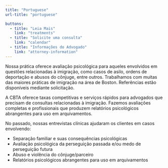 ```yaml
---
title: "Portuguese"
url-title: "portuguese"

buttons:
  - title: "Leia Mais"
    link: "treatments"
  - title: "Solicite uma consulta"
    link: "calendar"
  - title: "Informações do Advogado"
    link: "attorney-information"
---
```

Nossa prática oferece avaliação psicológica para aqueles envolvidos em questões relacionadas à imigração, como casos de asilo, ordens de deportação e abusos do cônjuge, entre outros. Trabalhamos com muitas das maiores práticas de imigração na área de Boston. Referências estão disponíveis mediante solicitação.

A CBTA oferece taxas competitivas e serviços rápidos para advogados que precisam de consultas relacionadas à imigração. Fazemos avaliações completas e profissionais que produzem relatórios psicológicos abrangentes para uso em arquivamentos.

No passado, nossas entrevistas clínicas ajudaram os clientes em casos envolvendo:

- Separação familiar e suas consequências psicológicas
- Avaliação psicológica da perseguição passada e/ou medo de perseguição futura
- Abuso e violência do cônjuge/parceiro
- Relatórios psicológicos abrangentes para uso em arquivamentos